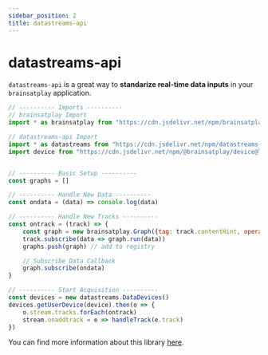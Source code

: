 ```yaml
---
sidebar_position: 2
title: datastreams-api
---
```


# datastreams-api
`datastreams-api` is a great way to **standarize real-time data inputs** in your `brainsatplay` application.

```javascript
// ---------- Imports ----------
// brainsatplay Import
import * as brainsatplay from "https://cdn.jsdelivr.net/npm/brainsatplay@latest/dist/index.esm.js"

// datastreams-api Import
import * as datastreams from "https://cdn.jsdelivr.net/npm/datastreams-api@latest/dist/index.esm.js"
import device from "https://cdn.jsdelivr.net/npm/@brainsatplay/device@latest/dist/index.esm.js"


// ---------- Basic Setup ----------
const graphs = []

// ---------- Handle New Data ----------
const ondata = (data) => console.log(data)

// ---------- Handle New Tracks ----------
const ontrack = (track) => {
    const graph = new brainsatplay.Graph({tag: track.contentHint, operator: ondata})
    track.subscribe(data => graph.run(data))
    graphs.push(graph) // add to registry

    // Subscribe Data Callback
    graph.subscribe(ondata)
}

// ---------- Start Acquisition ----------
const devices = new datastreams.DataDevices()
devices.getUserDevice(device).then(o => {
    o.stream.tracks.forEach(ontrack)
    stream.onaddtrack = e => handleTrack(e.track)
})
```

You can find more information about this library [here](https://github.com/brainsatplay/datastreams-api).